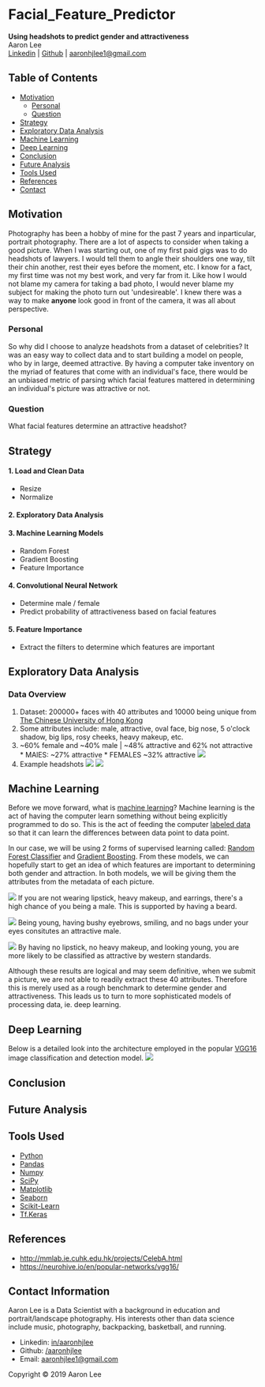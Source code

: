 <!-- ![](images/doodle_predictor_banner.png) -->

# Facial_Feature_Predictor
**Using headshots to predict gender and attractiveness**
<br>Aaron Lee
<br>
[Linkedin](http://www.linkedin.com/in/aaronhjlee)  |  [Github](https://github.com/aaronhjlee)   |   aaronhjlee1@gmail.com

## Table of Contents

* [Motivation](#motivation)
  * [Personal](#personal)
  * [Question](#question)
* [Strategy](#strategy)
* [Exploratory Data Analysis](#exploratory-data-analysis)
* [Machine Learning](#machine-learning)
* [Deep Learning](#deep-learning)
* [Conclusion](#conclusion)
* [Future Analysis](#future-analysis)
* [Tools Used](#tools-used)
* [References](#references)
* [Contact](#contact-information)

## Motivation

Photography has been a hobby of mine for the past 7 years and inparticular, portrait photography. There are a lot of aspects to consider when taking a good picture. When I was starting out, one of my first paid gigs was to do headshots of lawyers. I would tell them to angle their shoulders one way, tilt their chin another, rest their eyes before the moment, etc. I know for a fact, my first time was not my best work, and very far from it. Like how I would not blame my camera for taking a bad photo, I would never blame my subject for making the photo turn out 'undesireable'. I knew there was a way to make **anyone** look good in front of the camera, it was all about perspective. 

### Personal

So why did I choose to analyze headshots from a dataset of celebrities? It was an easy way to collect data and to start building a model on people, who by in large, deemed attractive. By having a computer take inventory on the myriad of features that come with an individual's face, there would be an unbiased metric of parsing which facial features mattered in determining an individual's picture was attractive or not.

### Question

What facial features determine an attractive headshot?

## Strategy

#### 1. Load and Clean Data
* Resize
* Normalize
#### 2. Exploratory Data Analysis
#### 3. Machine Learning Models
* Random Forest
* Gradient Boosting
* Feature Importance
#### 4. Convolutional Neural Network
* Determine male / female
* Predict probability of attractiveness based on facial features
#### 5. Feature Importance 
* Extract the filters to determine which features are important

## Exploratory Data Analysis

### Data Overview
  1. Dataset: 200000+ faces with 40 attributes and 10000 being unique from [The Chinese University of Hong Kong](http://mmlab.ie.cuhk.edu.hk/projects/CelebA.html)
  2. Some attributes include: male, attractive, oval face, big nose, 5 o'clock shadow, big lips, rosy cheeks, heavy makeup, etc. 
  3. ~60% female and ~40% male  |  ~48% attractive and 62% not attractive
    * MAlES: ~27% attractive
    * FEMALES ~32% attractive
  ![](images/male_attractive_pie.png) 
  4. Example headshots
![](images/female_example.png)    ![](images/male_example.png) 

## Machine Learning

Before we move forward, what is [machine learning](https://en.wikipedia.org/wiki/Machine_learning)? Machine learning is the act of having the computer learn something without being explicitly programmed to do so. This is the act of feeding the computer [labeled data](https://en.wikipedia.org/wiki/Labeled_data) so that it can learn the differences between data point to data point. 

In our case, we will be using 2 forms of supervised learning called: [Random Forest Classifier](https://scikit-learn.org/stable/modules/generated/sklearn.ensemble.RandomForestClassifier.html) and [Gradient Boosting](https://en.wikipedia.org/wiki/Gradient_boosting). From these models, we can hopefully start to get an idea of which features are important to determining both gender and attraction. In both models, we will be giving them the attributes from the metadata of each picture.

![](images/gender_importance.png)
If you are not wearing lipstick, heavy makeup, and earrings, there's a high chance of you being a male. This is supported by having a beard.

![](images/male_importance.png)
Being young, having bushy eyebrows, smiling, and no bags under your eyes consitutes an attractive male.

![](images/female_importance.png)
By having no lipstick, no heavy makeup, and looking young, you are more likely to be classified as attractive by western standards.

Although these results are logical and may seem definitive, when we submit a picture, we are not able to readily extract these 40 attributes. Therefore this is merely used as a rough benchmark to determine gender and attractiveness. This leads us to turn to more sophisticated models of processing data, ie. deep learning.

## Deep Learning

Below is a detailed look into the architecture employed in the popular [VGG16](https://neurohive.io/en/popular-networks/vgg16/) image classification and detection model. 
![](images/vgg16_arch.png)



## Conclusion

## Future Analysis

## Tools Used

* [Python](https://www.python.org/)
* [Pandas](https://pandas.pydata.org/)
* [Numpy](http://www.numpy.org/)
* [SciPy](https://www.scipy.org/)
* [Matplotlib](https://matplotlib.org/)
* [Seaborn](https://seaborn.pydata.org/)
* [Scikit-Learn](https://scikit-learn.org/stable/)
* [Tf.Keras](https://www.tensorflow.org/guide/keras)

## References

* http://mmlab.ie.cuhk.edu.hk/projects/CelebA.html
* https://neurohive.io/en/popular-networks/vgg16/

## Contact Information
Aaron Lee is a Data Scientist with a background in education and portrait/landscape photography. His interests other than data science include music, photography, backpacking, basketball, and running. 

* Linkedin: [in/aaronhjlee](https://www.linkedin.com/in/aaronhjlee/)
* Github: [/aaronhjlee](https://github.com/Aaronhjlee)
* Email: [aaronhjlee1@gmail.com](aaronhjlee1@gmail.com)

Copyright © 2019 Aaron Lee